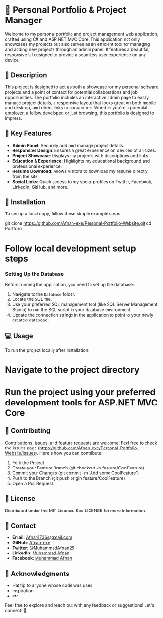 # 🌟 Personal Portfolio & Project Manager

Welcome to my personal portfolio and project management web application, crafted using C# and ASP.NET MVC Core. This application not only showcases my projects but also serves as an efficient tool for managing and adding new projects through an admin panel. It features a beautiful, responsive UI designed to provide a seamless user experience on any device.

## 📑 Description

This project is designed to act as both a showcase for my personal software projects and a point of contact for potential collaborations and job opportunities. The portfolio includes an interactive admin page to easily manage project details, a responsive layout that looks great on both mobile and desktop, and direct links to contact me. Whether you're a potential employer, a fellow developer, or just browsing, this portfolio is designed to impress.

## 🌟 Key Features

- **Admin Panel**: Securely add and manage project details.
- **Responsive Design**: Ensures a great experience on devices of all sizes.
- **Project Showcase**: Displays my projects with descriptions and links.
- **Education & Experience**: Highlights my educational background and professional experience.
- **Resume Download**: Allows visitors to download my resume directly from the site.
- **Social Links**: Quick access to my social profiles on Twitter, Facebook, LinkedIn, GitHub, and more.

## 🚀 Installation

To set up a local copy, follow these simple example steps.

git clone https://github.com/Afnan-exe/Personal-Portfolio-Website.git
cd Portfolio
# Follow local development setup steps

### Setting Up the Database

Before running the application, you need to set up the database:

1. Navigate to the `Database` folder.
2. Locate the SQL file.
3. Use your preferred SQL management tool (like SQL Server Management Studio) to run the SQL script in your database environment.
4. Update the connection strings in the application to point to your newly created database.

## 💻 Usage

To run the project locally after installation:

# Navigate to the project directory
# Run the project using your preferred development tools for ASP.NET MVC Core

## 🤝 Contributing

Contributions, issues, and feature requests are welcome! Feel free to check the issues page (https://github.com/Afnan-exe/Personal-Portfolio-Website/issues). Here's how you can contribute:

1. Fork the Project
2. Create your Feature Branch (git checkout -b feature/CoolFeature)
3. Commit your Changes (git commit -m 'Add some CoolFeature')
4. Push to the Branch (git push origin feature/CoolFeature)
5. Open a Pull Request

## 📄 License

Distributed under the MIT License. See LICENSE for more information.

## 📮 Contact

- **Email**: Afnan1736@gmail.com
- **GitHub**: [Afnan-exe](https://github.com/Afnan-exe)
- **Twitter**: [@MuhammadAfnan25](https://twitter.com/MuhammadAfnan25)
- **LinkedIn**: [Muhammad Afnan](https://pk.linkedin.com/in/muhammad-afnan-61567a260?trk=people-guest_people_search-card)
- **Facebook**: [Muhammad Afnan](https://www.facebook.com/profile.php?id=100054603271648)

## 💖 Acknowledgments

- Hat tip to anyone whose code was used
- Inspiration
- etc

Feel free to explore and reach out with any feedback or suggestions! Let's connect! 🚀
